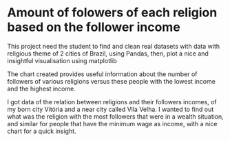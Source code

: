 # Amount of folowers of each religion based on the follower income

This project need the student to find and clean real datasets with data with religious theme of 2 cities of Brazil, using Pandas,
then, plot a nice and insightful visualisation using matplotlib

The chart created provides useful information about the number of followers of various religions versus these people with the lowest income and the highest income.

I got data of the relation between religions and their followers incomes, of my born city Vitória and a near city called Vila Velha.
I wanted to find out what was the religion with the most followers that were in a wealth situation, and similar for people that have the minimum wage as income, with a nice chart for a quick insight.
